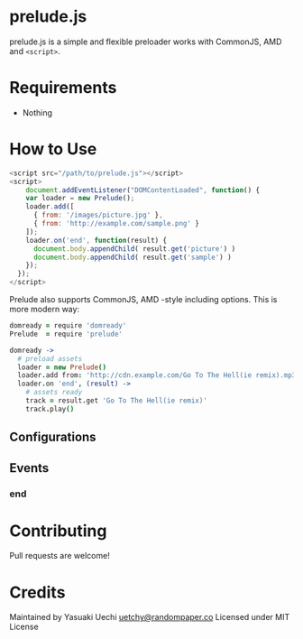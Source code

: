 # prelude.js

prelude.js is a simple and flexible preloader works with CommonJS, AMD and `<script>`.

# Requirements

* Nothing

# How to Use

```js
<script src="/path/to/prelude.js"></script>
<script>
	document.addEventListener("DOMContentLoaded", function() {
    var loader = new Prelude();
    loader.add([
      { from: '/images/picture.jpg' },
      { from: 'http://example.com/sample.png' }
    ]);
    loader.on('end', function(result) {
      document.body.appendChild( result.get('picture') )
      document.body.appendChild( result.get('sample') )
    });
  });
</script>
```

Prelude also supports CommonJS, AMD -style including options.
This is more modern way:

```coffee
domready = require 'domready'
Prelude  = require 'prelude'

domready ->
  # preload assets
  loader = new Prelude()
  loader.add from: 'http://cdn.example.com/Go To The Hell(ie remix).mp3'
  loader.on 'end', (result) ->
    # assets ready
    track = result.get 'Go To The Hell(ie remix)'
    track.play()
```

## Configurations



## Events

### end

# Contributing

Pull requests are welcome!

# Credits

Maintained by Yasuaki Uechi <uetchy@randompaper.co>
Licensed under MIT License
